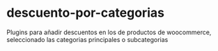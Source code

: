 # descuento-por-categorias
Plugins para añadir descuentos en los de productos de woocommerce, seleccionado las categorias principales o subcategorias
